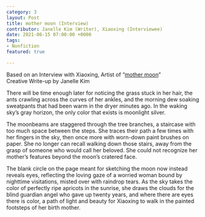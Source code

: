```yaml
---
category: 3
layout: Post
title: mother moon (Interview)
contributor: Janelle Kim (Writer), Xiaoxing (Interviewee)
date: 2021-06-15 07:00:00 +0000
tags: 
- Nonfiction
featured: true

---
```

Based on an Interview with Xiaoxing, Artist of “<a href="{{ site.baseurl }}/3/mother-moon">mother moon</a>”<br/>
Creative Write-up by Janelle Kim

There will be time enough later for noticing the grass stuck in her hair, the ants crawling
across the curves of her ankles, and the morning dew soaking sweatpants that had been warm in
the dryer minutes ago. In the waking sky’s gray horizon, the only color that exists is moonlight
silver.

The moonbeams are staggered through the tree branches, a staircase with too much space
between the steps. She traces their path a few times with her fingers in the sky, then once more
with worn-down paint brushes on paper. She no longer can recall walking down those stairs,
away from the grasp of someone who would call her beloved. She could not recognize her
mother’s features beyond the moon’s cratered face.

The blank circle on the page meant for sketching the moon now instead reveals eyes,
reflecting the loving gaze of a worried woman bound by nighttime visitations, misted over with
raindrop tears. As the sky takes the color of perfectly ripe apricots in the sunrise, she draws the
clouds for the blind guardian angel who gave up twenty years, and where there are eyes there is
color, a path of light and beauty for Xiaoxing to walk in the painted footsteps of her birth mother.